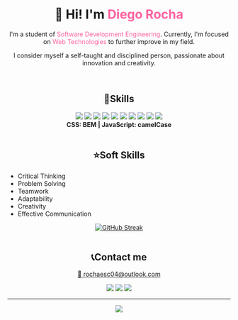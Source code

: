 
<h1 align="center">👋 Hi! I'm <span style="color:rgb(254,99,160)">Diego Rocha</span></h1>
<p align="center">I'm a student of <span style="color:rgb(254,99,160)">Software Development Engineering</span>. Currently, I'm focused on <span style="color:rgb(254,99,160)">Web Technologies</span> to further improve in my field.</p>
<p align="center">I consider myself a self-taught and disciplined person, passionate about innovation and creativity.</p>

<br>

<h2 align="center">🔧Skills</h2>

<div align="center">
    <img src="https://img.shields.io/badge/html5-%23E34F26.svg?style=for-the-badge&logo=html5&logoColor=white" /> <!--HTML-->
    <img src="https://img.shields.io/badge/css3-%231572B6.svg?style=for-the-badge&logo=css3&logoColor=white"/> <!--CSS-->
    <img src="https://img.shields.io/badge/bootstrap-%23563D7C.svg?style=for-the-badge&logo=bootstrap&logoColor=white"/> <!--Bootstrap-->
    <img src="https://img.shields.io/badge/SASS-CD6799?logo=sass&logoColor=FFFFFF&style=for-the-badge"/> <!--SASS-->
    <img src="https://img.shields.io/badge/GULP-%23CF4647.svg?style=for-the-badge&logo=gulp&logoColor=white"/> <!--Gulp-->
    <img src="https://img.shields.io/badge/javascript-%23323330.svg?style=for-the-badge&logo=javascript&logoColor=%23F7DF1E"/> <!--JavaScript-->
    <img src="https://img.shields.io/badge/php-%23777BB4.svg?style=for-the-badge&logo=php&logoColor=white"/> <!--PHP-->
    <img src="https://img.shields.io/badge/python-3670A0?style=for-the-badge&logo=python&logoColor=ffdd54"/> <!--Python-->
    <img src="https://img.shields.io/badge/java-%23ED8B00.svg?style=for-the-badge&logo=java&logoColor=white"/> <!--Java-->
    <img src="https://img.shields.io/badge/mysql-%2300f.svg?style=for-the-badge&logo=mysql&logoColor=white"/> <!--MySql-->
</div>

<div align="center">
    <strong>CSS: BEM | JavaScript: camelCase</strong>
</div>

<br>

<h2 align="center">⭐Soft Skills</h2>
<ul>
    <li>Critical Thinking</li>
    <li>Problem Solving</li>
    <li>Teamwork</li>
    <li>Adaptability</li>
    <li>Creativity</li>
    <li>Effective Communication</li>
</ul>

<div align="center">
<a href="https://git.io/streak-stats"><img src="http://github-readme-streak-stats.herokuapp.com?user=RochaDiego04&theme=algolia&hide_border=true" alt="GitHub Streak" /></a>
</div>

<br>

<h2 align="center">📞Contact me</h2>
<div align="center">
    <a href="mailto:rochaesc04@outlook.com" target="_blank"><p>📧 rochaesc04@outlook.com</p></a>
    <a href="https://www.linkedin.com/in/diego-rocha-escamilla/" alt="My LinkedIn" target="_blank"><img src="https://img.shields.io/badge/LinkedIn-0072b1?logo=linkedin&logoColor=white&style=for-the-badge"></a>
    <a href="https://discordapp.com/users/NewDiscordUserID" alt="My Discord" target="_blank"><img src="https://img.shields.io/badge/ElRoch1n-7289da?logo=discord&logoColor=FFFFFF&style=for-the-badge"></a>
    <a href="https://github.com/RochaDiego04" alt="My GitHub"><img src="https://img.shields.io/badge/RochaDiego04-black?logo=github&logoColor=FFFFFF&style=for-the-badge"></a>
</div>

<hr>

<div align="center">
    <a href="https://visitcount.itsvg.in">
      <img src="https://visitcount.itsvg.in/api?id=RochaDiego04&icon=8&color=10" />
    </a>
</div>
